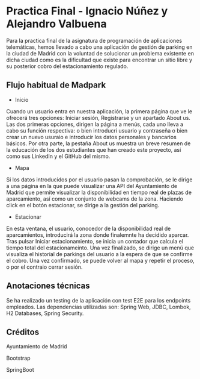 # Practica Final - Ignacio Núñez y Alejandro Valbuena

Para la practica final de la asignatura de programación de aplicaciones telemáticas, hemos llevado a cabo una aplicación de gestión de parking en la ciudad de Madrid con la voluntad de solucionar un problema existente en dicha ciudad como es la dificultad que existe para encontrar un sitio libre y su posterior cobro del estacionamiento regulado.

## Flujo habitual de Madpark
- Inicio


Cuando un usuario entra en nuestra aplicación, la primera página que ve le ofrecerá tres opciones: Iniciar sesión, Registrarse y un apartado About us. 
Las dos primeras opciones, dirigen la página a menús, cada uno lleva a cabo su función respectiva: o bien introducri usuario y contraseña o bien crear un nuevo usuraio e introducir los datos personales y bancarios básicos. Por otra parte, la pestaña About us muestra un breve resumen de la educación de los dos estudiantes que han creado este proyecto, así como sus LinkedIn y el GitHub del mismo.

- Mapa

Si los datos introducidos por el usuario pasan la comprobación, se le dirige a una página en la que puede visualizar una API del Ayuntamiento de Madrid que permite visualizar la disponibilidad en tiempo real de plazas de aparcamiento, así como un conjunto de webcams de la zona.
Haciendo click en el botón estacionar, se dirige a la gestión del parking.

- Estacionar

En esta ventana, el usuario, conocedor de la disponibilidad real de aparcamientos, introducirá la zona donde finalemnte ha decidido aparcar. Tras pulsar Iniciar estacionamiento, se inicia un contador que calcula el tiempo total del estacionameinto. Una vez finalizado, se dirige un menú que visualiza el historial de parkings del usuario a la espera de que se confirme el cobro. Una vez confirmado, se puede volver al mapa y repetir el proceso, o por el contraio cerrar sesión.

## Anotaciones técnicas
Se ha realizado un testing de la aplicación con test E2E para los endpoints empleados. Las dependencias utilizadas son: 
Spring Web, JDBC, Lombok, H2 Databases, Spring Security.

## Créditos
Ayuntamiento de Madrid

Bootstrap

SpringBoot



